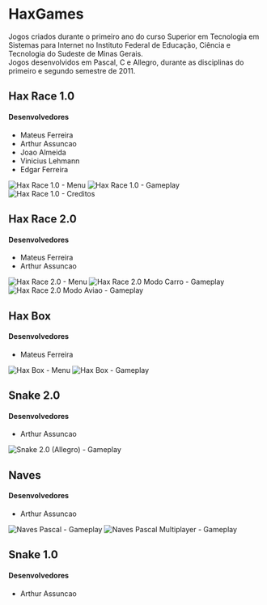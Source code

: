 HaxGames
========

Jogos criados durante o primeiro ano do curso Superior em Tecnologia em Sistemas para Internet no Instituto Federal de Educação, Ciência e Tecnologia do Sudeste de Minas Gerais.<br>
Jogos desenvolvidos em Pascal, C e Allegro, durante as disciplinas do primeiro e segundo semestre de 2011.

## Hax Race 1.0
#### Desenvolvedores
* Mateus Ferreira
* Arthur Assuncao
* Joao Almeida
* Vinicius Lehmann
* Edgar Ferreira

![Hax Race 1.0 - Menu](https://raw.github.com/mtsferreirasilva/HaxGames/master/screenshots/HR1-1.jpg)
![Hax Race 1.0 - Gameplay](https://raw.github.com/mtsferreirasilva/HaxGames/master/screenshots/HR1-2.jpg)
![Hax Race 1.0 - Creditos](https://raw.github.com/mtsferreirasilva/HaxGames/master/screenshots/HR1-3.jpg)

## Hax Race 2.0
#### Desenvolvedores
* Mateus Ferreira
* Arthur Assuncao

![Hax Race 2.0 - Menu](https://raw.github.com/mtsferreirasilva/HaxGames/master/screenshots/HR2-1.jpg)
![Hax Race 2.0 Modo Carro - Gameplay](https://raw.github.com/mtsferreirasilva/HaxGames/master/screenshots/HR2-2.jpg)
![Hax Race 2.0 Modo Aviao - Gameplay](https://raw.github.com/mtsferreirasilva/HaxGames/master/screenshots/HR2-3.jpg)

## Hax Box
#### Desenvolvedores
* Mateus Ferreira

![Hax Box - Menu](https://raw.github.com/mtsferreirasilva/HaxGames/master/screenshots/HB-1.jpg)
![Hax Box - Gameplay](https://raw.github.com/mtsferreirasilva/HaxGames/master/screenshots/HB-2.jpg)

## Snake 2.0
#### Desenvolvedores
* Arthur Assuncao

![Snake 2.0 (Allegro) - Gameplay](https://raw.github.com/arthurassuncao/HaxGames/master/screenshots/Snake_allegro-1.png)

## Naves
#### Desenvolvedores
* Arthur Assuncao

![Naves Pascal - Gameplay](https://raw.github.com/arthurassuncao/HaxGames/master/screenshots/Naves_pascal-1.png)
![Naves Pascal Multiplayer - Gameplay](https://raw.github.com/arthurassuncao/HaxGames/master/screenshots/Naves_pascal-2.png)

## Snake 1.0
#### Desenvolvedores
* Arthur Assuncao
